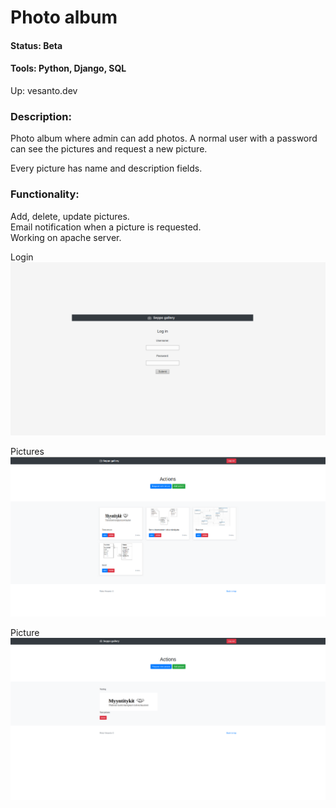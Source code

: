 # Photo album
#### Status: Beta
#### Tools: Python, Django, SQL
Up: vesanto.dev

### Description:
Photo album where admin can add photos. A normal user with a password can see the pictures and request a new picture.

Every picture has name and description fields.

### Functionality:
Add, delete, update pictures.<br>
Email notification when a picture is requested.<br>
Working on apache server.

Login
![Login](login.png)

Pictures
![Pictures](all_pictures.png)

Picture
![Picture](picture.png)
